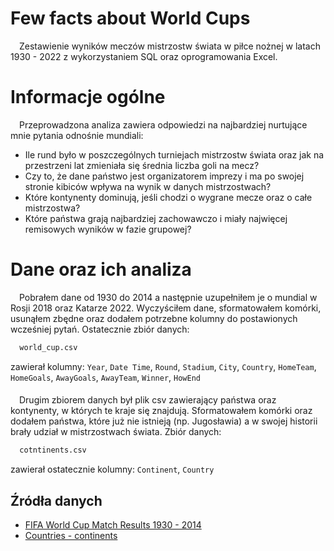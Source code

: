 # Few facts about World Cups

&emsp;Zestawienie wyników meczów mistrzostw świata w piłce nożnej w latach 1930 - 2022 z wykorzystaniem SQL oraz oprogramowania Excel.

# Informacje ogólne

&emsp;Przeprowadzona analiza zawiera odpowiedzi na najbardziej nurtujące mnie pytania odnośnie mundiali:
- Ile rund było w poszczególnych turniejach mistrzostw świata oraz jak na przestrzeni lat zmieniała się średnia liczba goli na mecz?
- Czy to, że dane państwo jest organizatorem imprezy i ma po swojej stronie kibiców wpływa na wynik w danych mistrzostwach?
- Które kontynenty dominują, jeśli chodzi o wygrane mecze oraz o całe mistrzostwa?
- Które państwa grają najbardziej zachowawczo i miały najwięcej remisowych wyników w fazie grupowej?

# Dane oraz ich analiza

&emsp;Pobrałem dane od 1930 do 2014 a następnie uzupełniłem je o mundial w Rosji 2018 oraz Katarze 2022. Wyczyściłem dane, sformatowałem komórki, usunąłem zbędne oraz dodałem potrzebne kolumny do postawionych wcześniej pytań. Ostatecznie zbiór danych:
```bash
  world_cup.csv
```
 zawierał kolumny: `Year`, `Date Time`, `Round`, `Stadium`, `City`, `Country`, `HomeTeam`, `HomeGoals`, `AwayGoals`, `AwayTeam`, `Winner`, `HowEnd`


####

&emsp;Drugim zbiorem danych był plik csv zawierający państwa oraz kontynenty, w których te kraje się znajdują. Sformatowałem komórki oraz dodałem państwa, które już nie istnieją (np. Jugosławia) a w swojej historii brały udział w mistrzostwach świata. Zbiór danych:
```bash
  cotntinents.csv
```
  zawierał ostatecznie kolumny: `Continent`, `Country`

## Źródła danych

 - [FIFA World Cup Match Results 1930 - 2014](https://data.world/sportsvizsunday/sports-viz-sundays-2018/workspace/file?filename=World+Cup+Results.xlsx)
 - [Countries - continents](https://github.com/dbouquin/IS_608/blob/master/NanosatDB_munging/Countries-Continents.csv) 
